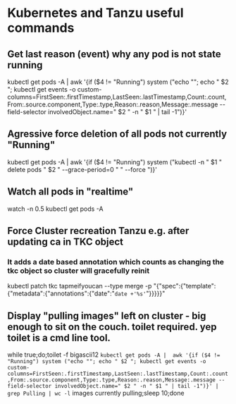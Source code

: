 # Kubernetes and Tanzu useful commands

## Get last reason (event) why any pod is not state running
kubectl get pods -A | awk '{if ($4 != "Running") system ("echo ""; echo " $2 "; kubectl get events -o custom-columns=FirstSeen:.firstTimestamp,LastSeen:.lastTimestamp,Count:.count,From:.source.component,Type:.type,Reason:.reason,Message:.message --field-selector involvedObject.name=" $2 " -n " $1 " | tail -1")}'


## Agressive force deletion of all pods not currently "Running"
kubectl get pods -A | awk '{if ($4 != "Running") system ("kubectl -n " $1 " delete pods " $2 " --grace-period=0 " " --force ")}'


## Watch all pods in "realtime"
watch -n 0.5 kubectl get pods -A


## Force Cluster recreation Tanzu e.g. after updating ca in TKC object
### It adds a date based annotation which counts as changing the tkc object so cluster will gracefully reinit
kubectl patch tkc tapmeifyoucan --type merge -p "{\"spec\":{\"template\":{\"metadata\":{\"annotations\":{\"date\":\"`date +'%s'`\"}}}}}"


## Display "pulling images" left on cluster - big enough to sit on the couch. toilet required. yep toilet is a cmd line tool.
while true;do;toilet -f bigascii12 `kubectl get pods -A |  awk '{if ($4 != "Running") system ("echo ""; echo " $2 "; kubectl get events -o custom-columns=FirstSeen:.firstTimestamp,LastSeen:.lastTimestamp,Count:.count,From:.source.component,Type:.type,Reason:.reason,Message:.message --field-selector involvedObject.name=" $2 " -n " $1 " | tail -1")}' | grep Pulling | wc -l` images currently pulling;sleep 10;done
